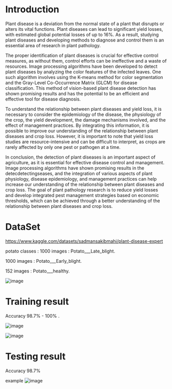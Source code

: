 
# Introduction 
Plant disease is a deviation from the normal state of a plant that disrupts or alters its vital functions. Plant diseases can lead to significant yield losses, with estimated global potential losses of up to 16%. As a result, studying plant diseases and developing methods to diagnose and control them is an essential area of research in plant pathology.

The proper identification of plant diseases is crucial for effective control measures, as without them, control efforts can be ineffective and a waste of resources. Image processing algorithms have been developed to detect plant diseases by analyzing the color features of the infected leaves. One such algorithm involves using the K-means method for color segmentation and the Gray-Level Co-Occurrence Matrix (GLCM) for disease classification. This method of vision-based plant disease detection has shown promising results and has the potential to be an efficient and effective tool for disease diagnosis.

To understand the relationship between plant diseases and yield loss, it is necessary to consider the epidemiology of the disease, the physiology of the crop, the yield development, the damage mechanisms involved, and the effect of management practices. By integrating this information, it is possible to improve our understanding of the relationship between plant diseases and crop loss. However, it is important to note that yield loss studies are resource-intensive and can be difficult to interpret, as crops are rarely affected by only one pest or pathogen at a time.

In conclusion, the detection of plant diseases is an important aspect of agriculture, as it is essential for effective disease control and management. Image processing algorithms have shown promising results in the detecdetectingseases, and the integration of various aspects of plant physiology, disease epidemiology, and management practices can help increase our understanding of the relationship between plant diseases and crop loss. The goal of plant pathology research is to reduce yield losses and develop integrated pest management strategies based on economic thresholds, which can be achieved through a better understanding of the relationship between plant diseases and crop loss.

# DataSet
https://www.kaggle.com/datasets/sadmansakibmahi/plant-disease-expert 

potato classes :
  1000  images : Potato___Late_blight.
  
  1000  images : Potato___Early_blight.
  
  152  images  : Potato___healthy.
  
![image](https://github.com/AmiraFathy01/Plant_Disease-potato-cnn-/assets/79209830/639f9378-dd20-41c0-b34f-d78253a8e32d)


# Training result 

Accuracy 98.7% - 100% .

![image](https://github.com/AmiraFathy01/Plant_Disease-potato-cnn-/assets/79209830/dcdf648e-1fbb-4923-bb8a-f6a791b8338c)

![image](https://github.com/AmiraFathy01/Plant_Disease-potato-cnn-/assets/79209830/31fabd56-2d95-4164-b793-e0330e51fb6f)


# Testing result 
Accuracy  98.7% 

example 
![image](https://github.com/AmiraFathy01/Plant_Disease-potato-cnn-/assets/79209830/8552bf20-2ee2-45d8-9dd3-6b5840cb271e)

